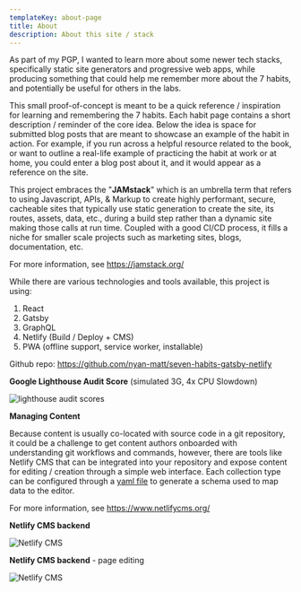 ```yaml
---
templateKey: about-page
title: About
description: About this site / stack
---
```

As part of my PGP, I wanted to learn more about some newer tech stacks, specifically static site generators and progressive web apps, while producing something that could help me remember more about the 7 habits, and potentially be useful for others in the labs.

This small proof-of-concept is meant to be a quick reference / inspiration for learning and remembering the 7 habits. Each habit page contains a short description / reminder of the core idea. Below the idea is space for submitted blog posts that are meant to showcase an example of the habit in action. For example, if you run across a helpful resource related to the book, or want to outline a real-life example of practicing the habit at work or at home, you could enter a blog post about it, and it would appear as a reference on the site.

This project embraces the "**JAMstack**" which is an umbrella term that refers to using Javascript, APIs, & Markup to create highly performant, secure, cacheable sites that typically use static generation to create the site, its routes, assets, data, etc., during a build step rather than a dynamic site making those calls at run time. Coupled with a good CI/CD process, it fills a niche for smaller scale projects such as marketing sites, blogs, documentation, etc.

For more information, see https://jamstack.org/

While there are various technologies and tools available, this project is using:

1. React
2. Gatsby 
3. GraphQL
4. Netlify (Build / Deploy + CMS) 
5. PWA (offline support, service worker, installable)

Github repo: https://github.com/nyan-matt/seven-habits-gatsby-netlify

**Google Lighthouse Audit Score** (simulated 3G, 4x CPU Slowdown) 

![lighthouse audit scores](/img/lighthouse.jpg "Google Lighthouse Audit Scores ")


**Managing Content** 

Because content is usually co-located with source code in a git repository, it could be a challenge to get content authors onboarded with understanding git workflows and commands, however, there are tools like Netlify CMS that can be integrated  into your repository and expose content for editing / creation through a simple web interface. Each collection type can be configured through a <a href="https://github.com/nyan-matt/seven-habits-gatsby-netlify/blob/master/static/admin/config.yml">yaml file</a> to generate a schema used to map data to the editor.

For more information, see https://www.netlifycms.org/ 

**Netlify CMS backend**

![Netlify CMS](/img/screen-1.jpg "Netlify CMS")

**Netlify CMS backend** - page editing

![Netlify CMS](/img/screen-2.jpg "Netlify CMS Page Editing")
